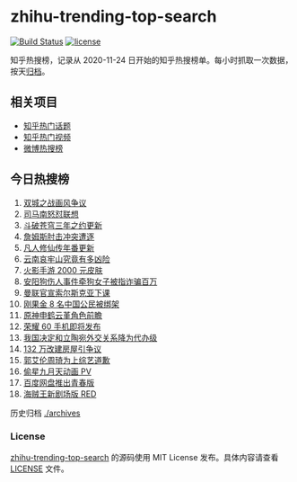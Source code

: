 # zhihu-trending-top-search

[![Build Status](https://github.com/justjavac/zhihu-trending-top-search/workflows/ci/badge.svg?branch=main)](https://github.com/justjavac/zhihu-trending-top-search/actions)
[![license](https://img.shields.io/github/license/justjavac/zhihu-trending-top-search)](https://github.com/justjavac/zhihu-trending-top-search/blob/main/LICENSE)

知乎热搜榜，记录从 2020-11-24 日开始的知乎热搜榜单。每小时抓取一次数据，按天[归档](./archives)。

## 相关项目

- [知乎热门话题](https://github.com/justjavac/zhihu-trending-hot-questions)
- [知乎热门视频](https://github.com/justjavac/zhihu-trending-hot-video)
- [微博热搜榜](https://github.com/justjavac/weibo-trending-hot-search)

## 今日热搜榜

<!-- BEGIN -->
<!-- 最后更新时间 Tue Nov 23 2021 03:05:34 GMT+0800 (China Standard Time) -->

1. [双城之战画风争议](https://www.zhihu.com/search?q=双城之战)
1. [司马南怒怼联想](https://www.zhihu.com/search?q=司马南)
1. [斗破苍穹三年之约更新](https://www.zhihu.com/search?q=斗破苍穹三年之约)
1. [詹姆斯肘击冲突遭逐](https://www.zhihu.com/search?q=詹姆斯)
1. [凡人修仙传年番更新](https://www.zhihu.com/search?q=凡人修仙传)
1. [云南哀牢山究竟有多凶险](https://www.zhihu.com/search?q=云南哀牢山)
1. [火影手游 2000 元皮肤](https://www.zhihu.com/search?q=火影忍者)
1. [安阳狗伤人事件牵狗女子被指诈骗百万](https://www.zhihu.com/search?q=安阳狗伤人)
1. [曼联官宣索尔斯克亚下课](https://www.zhihu.com/search?q=索尔斯克亚)
1. [刚果金 8 名中国公民被绑架](https://www.zhihu.com/search?q=刚果金)
1. [原神申鹤云堇角色前瞻](https://www.zhihu.com/search?q=原神)
1. [荣耀 60 手机即将发布](https://www.zhihu.com/search?q=荣耀60)
1. [我国决定和立陶宛外交关系降为代办级](https://www.zhihu.com/search?q=立陶宛)
1. [132 万改建房屋引争议](https://www.zhihu.com/search?q=梦想改造家)
1. [郭艾伦周琦为上综艺道歉](https://www.zhihu.com/search?q=郭艾伦道歉)
1. [偷星九月天动画 PV](https://www.zhihu.com/search?q=偷星九月天)
1. [百度网盘推出青春版](https://www.zhihu.com/search?q=百度网盘)
1. [海贼王新剧场版 RED](https://www.zhihu.com/search?q=海贼王)

<!-- END -->

历史归档 [./archives](./archives)

### License

[zhihu-trending-top-search](https://github.com/justjavac/zhihu-trending-top-search)
的源码使用 MIT License 发布。具体内容请查看 [LICENSE](./LICENSE) 文件。
